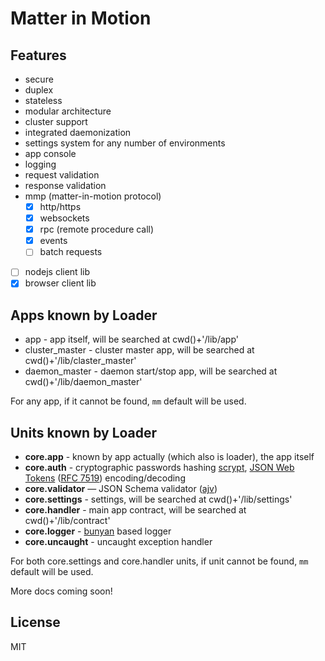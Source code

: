 # Matter in Motion

## Features
* secure
* duplex
* stateless
* modular architecture
* cluster support
* integrated daemonization
* settings system for any number of environments
* app console
* logging
* request validation
* response validation
* mmp (matter-in-motion protocol)
  - [x] http/https
  - [x] websockets
  - [x] rpc (remote procedure call)
  - [x] events
  - [ ] batch requests
- [ ] nodejs client lib
- [x] browser client lib

## Apps known by Loader

* app - app itself, will be searched at cwd()+'/lib/app'
* cluster_master - cluster master app, will be searched at cwd()+'/lib/claster_master'
* daemon_master - daemon start/stop app, will be searched at cwd()+'/lib/daemon_master'

For any app, if it cannot be found, `mm` default will be used.

## Units known by Loader

* **core.app** - known by app actually (which also is loader), the app itself
* **core.auth** - cryptographic passwords hashing [scrypt](https://github.com/barrysteyn/node-scrypt), [JSON Web Tokens](https://jwt.io) ([RFC 7519](https://tools.ietf.org/html/rfc7519)) encoding/decoding
* **core.validator** — JSON Schema validator ([ajv](https://github.com/epoberezkin/ajv))
* **core.settings** - settings, will be searched at cwd()+'/lib/settings'
* **core.handler** - main app contract, will be searched at cwd()+'/lib/contract'
* **core.logger** - [bunyan](https://github.com/trentm/node-bunyan) based logger
* **core.uncaught** - uncaught exception handler

For both core.settings and core.handler units, if unit cannot be found, `mm` default will be used.

More docs coming soon!

## License

MIT
